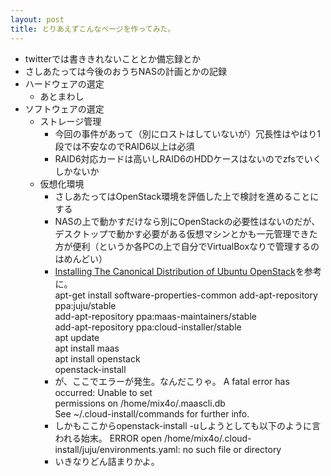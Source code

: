 ```yaml
---
layout: post
title: とりあえずこんなページを作ってみた。
---
```

* twitterでは書ききれないこととか備忘録とか
* さしあたっては今後のおうちNASの計画とかの記録
* ハードウェアの選定
  - あとまわし
* ソフトウェアの選定
  - ストレージ管理
    * 今回の事件があって（別にロストはしていないが）冗長性はやはり1段では不安なのでRAID6以上は必須
    * RAID6対応カードは高いしRAID6のHDDケースはないのでzfsでいくしかないか
  - 仮想化環境
    * さしあたってはOpenStack環境を評価した上で検討を進めることにする
    * NASの上で動かすだけなら別にOpenStackの必要性はないのだが、デスクトップで動かす必要がある仮想マシンとかも一元管理できた方が便利（というか各PCの上で自分でVirtualBoxなりで管理するのはめんどい）
    * [Installing The Canonical Distribution of Ubuntu OpenStack](http://www.ubuntu.com/download/cloud/install-ubuntu-openstack)を参考に。  
      apt-get install software-properties-common 
      add-apt-repository ppa:juju/stable  
      add-apt-repository ppa:maas-maintainers/stable  
      add-apt-repository ppa:cloud-installer/stable  
      apt update  
      apt install maas  
      apt install openstack  
      openstack-install  
    * が、ここでエラーが発生。なんだこりゃ。
       A fatal error has occurred: Unable to set  
      permissions on /home/mix4o/.maascli.db         
      See ~/.cloud-install/commands for further info.  
    * しかもここからopenstack-install -uしようとしても以下のように言われる始末。
      ERROR open /home/mix4o/.cloud-install/juju/environments.yaml: no such file or directory  
    * いきなりどん詰まりかよ。
